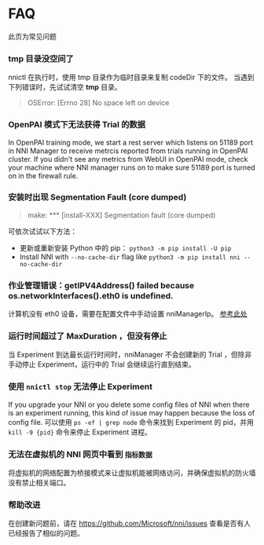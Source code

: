 # FAQ

此页为常见问题

### tmp 目录没空间了

nnictl 在执行时，使用 tmp 目录作为临时目录来复制 codeDir 下的文件。 当遇到下列错误时，先试试清空 **tmp** 目录。

> OSError: [Errno 28] No space left on device

### OpenPAI 模式下无法获得 Trial 的数据

In OpenPAI training mode, we start a rest server which listens on 51189 port in NNI Manager to receive metrcis reported from trials running in OpenPAI cluster. If you didn't see any metrics from WebUI in OpenPAI mode, check your machine where NNI manager runs on to make sure 51189 port is turned on in the firewall rule.

### 安装时出现 Segmentation Fault (core dumped)

> make: *** [install-XXX] Segmentation fault (core dumped)

可依次试试以下方法：

* 更新或重新安装 Python 中的 pip： `python3 -m pip install -U pip`
* Install NNI with `--no-cache-dir` flag like `python3 -m pip install nni --no-cache-dir`

### 作业管理错误：getIPV4Address() failed because os.networkInterfaces().eth0 is undefined.

计算机没有 eth0 设备，需要在配置文件中手动设置 nniManagerIp。 [参考此处](https://github.com/Microsoft/nni/blob/master/docs/ExperimentConfig.md)

### 运行时间超过了 MaxDuration ，但没有停止

当 Experiment 到达最长运行时间时，nniManager 不会创建新的 Trial ，但除非手动停止 Experiment，运行中的 Trial 会继续运行直到结束。

### 使用 `nnictl stop` 无法停止 Experiment

If you upgrade your NNI or you delete some config files of NNI when there is an experiment running, this kind of issue may happen because the loss of config file. 可以使用 `ps -ef | grep node` 命令来找到 Experiment 的 pid，并用 `kill -9 {pid}` 命令来停止 Experiment 进程。

### 无法在虚拟机的 NNI 网页中看到 `指标数据`

将虚拟机的网络配置为桥接模式来让虚拟机能被网络访问，并确保虚拟机的防火墙没有禁止相关端口。

### 帮助改进

在创建新问题前，请在 https://github.com/Microsoft/nni/issues 查看是否有人已经报告了相似的问题。